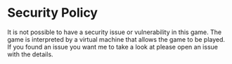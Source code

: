 # Security Policy

It is not possible to have a security issue or vulnerability in this game.
The game is interpreted by a virtual machine that allows the game to be played.
If you found an issue you want me to take a look at please open an issue with the details.
